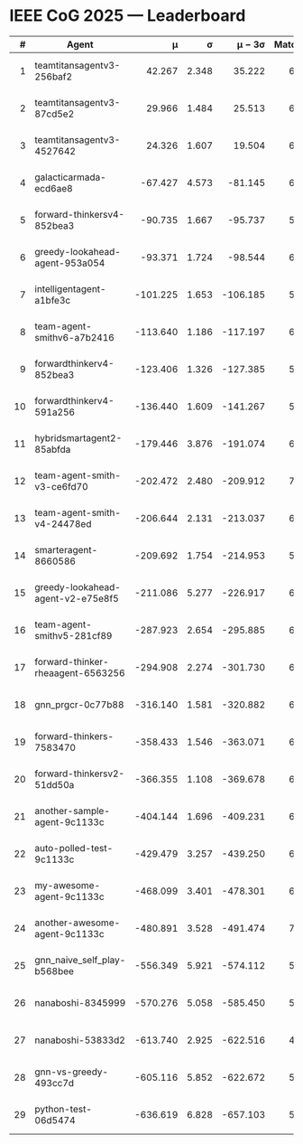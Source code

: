 # IEEE CoG 2025 — Leaderboard

| # | Agent | μ | σ | μ − 3σ | Matches | Updated |
|---:|---|---:|---:|---:|---:|---|
| 1 | teamtitansagentv3-256baf2 | 42.267 | 2.348 | 35.222 | 6626 | 2025-08-19 14:58 |
| 2 | teamtitansagentv3-87cd5e2 | 29.966 | 1.484 | 25.513 | 6852 | 2025-08-19 14:58 |
| 3 | teamtitansagentv3-4527642 | 24.326 | 1.607 | 19.504 | 6354 | 2025-08-19 14:58 |
| 4 | galacticarmada-ecd6ae8 | -67.427 | 4.573 | -81.145 | 6620 | 2025-08-19 14:58 |
| 5 | forward-thinkersv4-852bea3 | -90.735 | 1.667 | -95.737 | 5833 | 2025-08-19 14:58 |
| 6 | greedy-lookahead-agent-953a054 | -93.371 | 1.724 | -98.544 | 6368 | 2025-08-19 14:58 |
| 7 | intelligentagent-a1bfe3c | -101.225 | 1.653 | -106.185 | 5392 | 2025-08-19 14:58 |
| 8 | team-agent-smithv6-a7b2416 | -113.640 | 1.186 | -117.197 | 6320 | 2025-08-19 14:58 |
| 9 | forwardthinkerv4-852bea3 | -123.406 | 1.326 | -127.385 | 5218 | 2025-08-19 14:58 |
| 10 | forwardthinkerv4-591a256 | -136.440 | 1.609 | -141.267 | 5860 | 2025-08-19 14:58 |
| 11 | hybridsmartagent2-85abfda | -179.446 | 3.876 | -191.074 | 6246 | 2025-08-19 14:58 |
| 12 | team-agent-smith-v3-ce6fd70 | -202.472 | 2.480 | -209.912 | 7102 | 2025-08-19 14:58 |
| 13 | team-agent-smith-v4-24478ed | -206.644 | 2.131 | -213.037 | 6862 | 2025-08-19 14:58 |
| 14 | smarteragent-8660586 | -209.692 | 1.754 | -214.953 | 5585 | 2025-08-19 14:58 |
| 15 | greedy-lookahead-agent-v2-e75e8f5 | -211.086 | 5.277 | -226.917 | 6728 | 2025-08-19 14:58 |
| 16 | team-agent-smithv5-281cf89 | -287.923 | 2.654 | -295.885 | 6800 | 2025-08-19 14:58 |
| 17 | forward-thinker-rheaagent-6563256 | -294.908 | 2.274 | -301.730 | 6202 | 2025-08-19 14:58 |
| 18 | gnn_prgcr-0c77b88 | -316.140 | 1.581 | -320.882 | 6230 | 2025-08-19 14:58 |
| 19 | forward-thinkers-7583470 | -358.433 | 1.546 | -363.071 | 6000 | 2025-08-19 14:58 |
| 20 | forward-thinkersv2-51dd50a | -366.355 | 1.108 | -369.678 | 6822 | 2025-08-19 14:58 |
| 21 | another-sample-agent-9c1133c | -404.144 | 1.696 | -409.231 | 6420 | 2025-08-19 14:58 |
| 22 | auto-polled-test-9c1133c | -429.479 | 3.257 | -439.250 | 6120 | 2025-08-19 14:58 |
| 23 | my-awesome-agent-9c1133c | -468.099 | 3.401 | -478.301 | 6880 | 2025-08-19 14:58 |
| 24 | another-awesome-agent-9c1133c | -480.891 | 3.528 | -491.474 | 7080 | 2025-08-19 14:58 |
| 25 | gnn_naive_self_play-b568bee | -556.349 | 5.921 | -574.112 | 5380 | 2025-08-19 14:58 |
| 26 | nanaboshi-8345999 | -570.276 | 5.058 | -585.450 | 5680 | 2025-08-19 14:58 |
| 27 | nanaboshi-53833d2 | -613.740 | 2.925 | -622.516 | 4920 | 2025-08-19 14:58 |
| 28 | gnn-vs-greedy-493cc7d | -605.116 | 5.852 | -622.672 | 5480 | 2025-08-19 14:58 |
| 29 | python-test-06d5474 | -636.619 | 6.828 | -657.103 | 5190 | 2025-08-19 14:58 |
